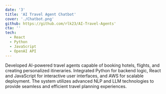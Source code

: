 ```yaml
---
date: '3'
title: 'AI Travel Agent Chatbot'
cover: './Chatbot.png'
github: https://github.com/rlk23/AI-Travel-Agents'
cta: ''
tech:
  - React
  - Python
  - JavaScript
  - OpenAI API
---
```


Developed AI-powered travel agents capable of booking hotels, flights, and creating personalized itineraries. Integrated Python for backend logic, React and JavaScript for interactive user interfaces, and AWS for scalable deployment. The system utilizes advanced NLP and LLM technologies to provide seamless and efficient travel planning experiences.
